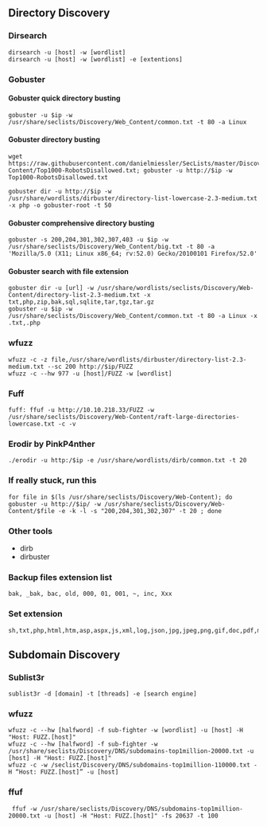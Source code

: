 ## Directory Discovery
### Dirsearch
	dirsearch -u [host] -w [wordlist]
	dirsearch -u [host] -w [wordlist] -e [extentions]
### Gobuster
	
#### Gobuster quick directory busting

	gobuster -u $ip -w /usr/share/seclists/Discovery/Web_Content/common.txt -t 80 -a Linux

#### Gobuster directory busting

	wget https://raw.githubusercontent.com/danielmiessler/SecLists/master/Discovery/Web-Content/Top1000-RobotsDisallowed.txt; gobuster -u http://$ip -w Top1000-RobotsDisallowed.txt

	gobuster dir -u http://$ip -w /usr/share/wordlists/dirbuster/directory-list-lowercase-2.3-medium.txt -x php -o gobuster-root -t 50

#### Gobuster comprehensive directory busting

	gobuster -s 200,204,301,302,307,403 -u $ip -w /usr/share/seclists/Discovery/Web_Content/big.txt -t 80 -a 'Mozilla/5.0 (X11; Linux x86_64; rv:52.0) Gecko/20100101 Firefox/52.0'

#### Gobuster search with file extension

	gobuster dir -u [url] -w /usr/share/wordlists/seclists/Discovery/Web-Content/directory-list-2.3-medium.txt -x txt,php,zip,bak,sql,sqlite,tar,tgz,tar.gz
	gobuster -u $ip -w /usr/share/seclists/Discovery/Web_Content/common.txt -t 80 -a Linux -x .txt,.php

### wfuzz

	wfuzz -c -z file,/usr/share/wordlists/dirbuster/directory-list-2.3-medium.txt --sc 200 http://$ip/FUZZ
	wfuzz -c --hw 977 -u [host]/FUZZ -w [wordlist] 
### Fuff
	fuff: ffuf -u http://10.10.218.33/FUZZ -w /usr/share/seclists/Discovery/Web-Content/raft-large-directories-lowercase.txt -c -v
### Erodir by PinkP4nther

	./erodir -u http:/$ip -e /usr/share/wordlists/dirb/common.txt -t 20

### If really stuck, run this

	for file in $(ls /usr/share/seclists/Discovery/Web-Content); do gobuster -u http://$ip/ -w /usr/share/seclists/Discovery/Web-Content/$file -e -k -l -s "200,204,301,302,307" -t 20 ; done

### Other tools

- dirb
- dirbuster

### Backup files extension list	
	bak, _bak, bac, old, 000, 01, 001, ~, inc, Xxx

### Set extension
	sh,txt,php,html,htm,asp,aspx,js,xml,log,json,jpg,jpeg,png,gif,doc,pdf,mpg,mp3,zip,tar.gz,tar


## Subdomain Discovery
### Sublist3r
	sublist3r -d [domain] -t [threads] -e [search engine]

### wfuzz
	wfuzz -c --hw [halfword] -f sub-fighter -w [wordlist] -u [host] -H "Host: FUZZ.[host]"
	wfuzz -c --hw [halfword] -f sub-fighter -w /usr/share/seclists/Discovery/DNS/subdomains-top1million-20000.txt -u [host] -H "Host: FUZZ.[host]"
	wfuzz -c -w /seclist/Discovery/DNS/subdomains-top1million-110000.txt -H “Host: FUZZ.[host]” -u [host]
### ffuf
	 ffuf -w /usr/share/seclists/Discovery/DNS/subdomains-top1million-20000.txt -u [host] -H "Host: FUZZ.[host]" -fs 20637 -t 100
	 